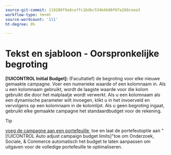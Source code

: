 ```yaml
---
source-git-commit: 119280f9a8ceffc1bdbc534b4b80f6fa268ceea3
workflow-type: tm+mt
source-wordcount: '111'
ht-degree: 0%

---
```

# Tekst en sjabloon - Oorspronkelijke begroting

**[!UICONTROL Initial Budget]:** (Facultatief) de begroting voor elke nieuwe gemaakte campagne. Voer een numerieke waarde of een kolomnaam in. Als u een kolomnaam gebruikt, wordt de laagste waarde voor die kolom gebruikt die door het malplaatje wordt verwerkt. Als u een kolomnaam als een dynamische parameter wilt invoegen, klikt u in het invoerveld en vervolgens op een kolomnaam in de kolomlijst. Als u geen begroting ingaat, gebruikt elke gemaakte campagne het standaardbudget voor de rekening.

>[!TIP]
>
>[&#x200B; voeg de campagne aan een portefeuille &#x200B;](/help/search-social-commerce/campaign-management/campaign-assign-to-portfolio.md) toe en laat de portefeutoptie aan &quot;[!UICONTROL Auto adjust campaign budget limits]&quot;toe om Onderzoek, Sociale, &amp; Commerce automatisch het budget te laten aanpassen om uitgaven voor de volledige portefeuille te optimaliseren.
